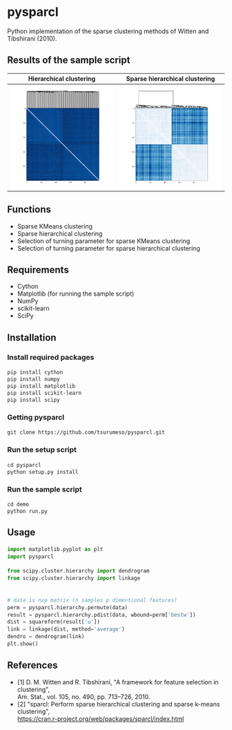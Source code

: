 # pysparcl

Python implementation of the sparse clustering methods of Witten and Tibshirani (2010).

## Results of the sample script
|Hierarchical clustering|Sparse hierarchical clustering|
|:-:|:-:|
|![](images/hc.png)|![](images/shc.png)|

## Functions

- Sparse KMeans clustering
- Sparse hierarchical clustering
- Selection of turning parameter for sparse KMeans clustering
- Selection of turning parameter for sparse hierarchical clustering

## Requirements

- Cython
- Matplotlib (for running the sample script)
- NumPy
- scikit-learn
- SciPy

## Installation

### Install required packages
```
pip install cython
pip install numpy
pip install matplotlib
pip install scikit-learn
pip install scipy
```

### Getting pysparcl
```
git clone https://github.com/tsurumeso/pysparcl.git
```

### Run the setup script
```
cd pysparcl
python setup.py install
```

### Run the sample script
```
cd demo
python run.py
```

## Usage
```python
import matplotlib.pyplot as plt
import pysparcl

from scipy.cluster.hierarchy import dendrogram
from scipy.cluster.hierarchy import linkage


# data is nxp matrix (n samples p dimentional features)
perm = pysparcl.hierarchy.permute(data)
result = pysparcl.hierarchy.pdist(data, wbound=perm['bestw'])
dist = squareform(result['u'])
link = linkage(dist, method='average')
dendro = dendrogram(link)
plt.show()
```

## References
- [1] D. M. Witten and R. Tibshirani, "A framework for feature selection in clustering",  
Am. Stat., vol. 105, no. 490, pp. 713–726, 2010.
- [2] "sparcl: Perform sparse hierarchical clustering and sparse k-means clustering",  
https://cran.r-project.org/web/packages/sparcl/index.html
